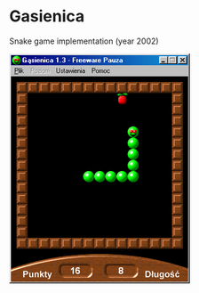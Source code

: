 # Gasienica
Snake game implementation (year 2002)

![Image of Gasienica](https://raw.githubusercontent.com/Piniol/Gasienica/master/gasienica.gif)
